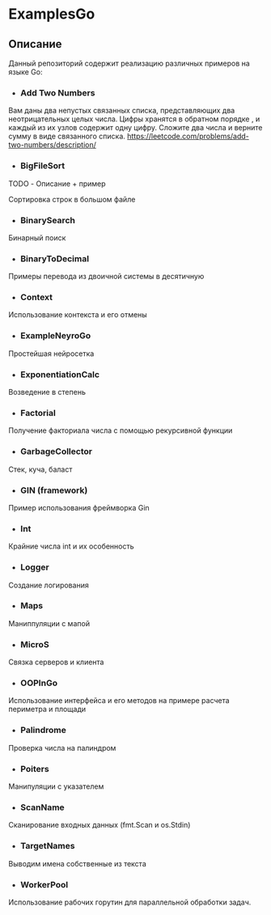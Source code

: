 # ExamplesGo

## Описание

Данный репозиторий содержит реализацию различных примеров на языке Go:

- ### Add Two Numbers
Вам даны два непустых связанных списка, представляющих два неотрицательных целых числа. Цифры хранятся в обратном порядке , и каждый из их узлов содержит одну цифру. Сложите два числа и верните сумму в виде связанного списка.
https://leetcode.com/problems/add-two-numbers/description/

- ### BigFileSort

TODO - Описание + пример

Сортировка строк в большом файле

- ### BinarySearch 
Бинарный поиск

- ### BinaryToDecimal
Примеры перевода из двоичной системы в десятичную

- ### Context
Использование контекста и его отмены

- ### ExampleNeyroGo
Простейшая нейросетка

- ### ExponentiationCalc
Возведение в степень

- ### Factorial
Получение факториала числа с помощью рекурсивной функции

- ### GarbageCollector
Стек, куча, баласт

- ### GIN (framework)
Пример использования фреймворка Gin

- ### Int
Крайние числа int и их особенность

- ### Logger
Создание логирования

- ### Maps
Маниппуляции с мапой

- ### MicroS
Связка серверов и клиента

- ### OOPInGo
Использование интерфейса и его методов на примере расчета периметра и площади

- ### Palindrome
Проверка числа на палиндром

- ### Poiters
Манипуляции с указателем

- ### ScanName
Сканирование входных данных (fmt.Scan и os.Stdin)

- ### TargetNames
Выводим имена собственные из текста

- ### WorkerPool
Использование рабочих горутин для параллельной обработки задач.

